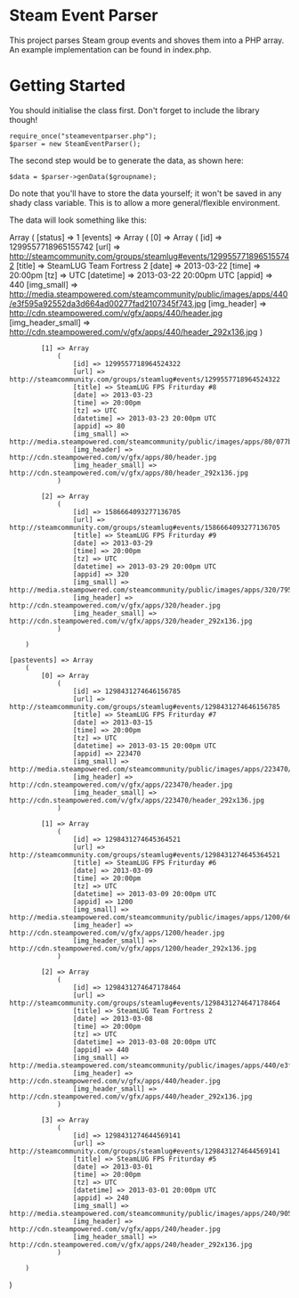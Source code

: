 Steam Event Parser
=====

This project parses Steam group events and shoves them into a PHP
array. An example implementation can be found in index.php.

Getting Started
=====

You should initialise the class first. Don't forget to include the library
though!

    require_once("steameventparser.php");
    $parser = new SteamEventParser();

The second step would be to generate the data, as shown here:

    $data = $parser->genData($groupname);

Do note that you'll have to store the data yourself; it won't be
saved in any shady class variable. This is to allow a more general/flexible
environment.

The data will look something like this:

Array
(
    [status] => 1
    [events] => Array
        (
            [0] => Array
                (
                    [id] => 1299557718965155742
                    [url] => http://steamcommunity.com/groups/steamlug#events/1299557718965155742
                    [title] => SteamLUG Team Fortress 2
                    [date] => 2013-03-22
                    [time] => 20:00pm
                    [tz] => UTC
                    [datetime] => 2013-03-22 20:00pm UTC
                    [appid] => 440
                    [img_small] => http://media.steampowered.com/steamcommunity/public/images/apps/440/e3f595a92552da3d664ad00277fad2107345f743.jpg
                    [img_header] => http://cdn.steampowered.com/v/gfx/apps/440/header.jpg
                    [img_header_small] => http://cdn.steampowered.com/v/gfx/apps/440/header_292x136.jpg
                )

            [1] => Array
                (
                    [id] => 1299557718964524322
                    [url] => http://steamcommunity.com/groups/steamlug#events/1299557718964524322
                    [title] => SteamLUG FPS Friturday #8
                    [date] => 2013-03-23
                    [time] => 20:00pm
                    [tz] => UTC
                    [datetime] => 2013-03-23 20:00pm UTC
                    [appid] => 80
                    [img_small] => http://media.steampowered.com/steamcommunity/public/images/apps/80/077b050ef3e89cd84e2c5a575d78d53b54058236.jpg
                    [img_header] => http://cdn.steampowered.com/v/gfx/apps/80/header.jpg
                    [img_header_small] => http://cdn.steampowered.com/v/gfx/apps/80/header_292x136.jpg
                )

            [2] => Array
                (
                    [id] => 1586664093277136705
                    [url] => http://steamcommunity.com/groups/steamlug#events/1586664093277136705
                    [title] => SteamLUG FPS Friturday #9
                    [date] => 2013-03-29
                    [time] => 20:00pm
                    [tz] => UTC
                    [datetime] => 2013-03-29 20:00pm UTC
                    [appid] => 320
                    [img_small] => http://media.steampowered.com/steamcommunity/public/images/apps/320/795e85364189511f4990861b578084deef086cb1.jpg
                    [img_header] => http://cdn.steampowered.com/v/gfx/apps/320/header.jpg
                    [img_header_small] => http://cdn.steampowered.com/v/gfx/apps/320/header_292x136.jpg
                )

        )

    [pastevents] => Array
        (
            [0] => Array
                (
                    [id] => 1298431274646156785
                    [url] => http://steamcommunity.com/groups/steamlug#events/1298431274646156785
                    [title] => SteamLUG FPS Friturday #7
                    [date] => 2013-03-15
                    [time] => 20:00pm
                    [tz] => UTC
                    [datetime] => 2013-03-15 20:00pm UTC
                    [appid] => 223470
                    [img_small] => http://media.steampowered.com/steamcommunity/public/images/apps/223470/059837f790367b171af255980c09614d71a34efe.jpg
                    [img_header] => http://cdn.steampowered.com/v/gfx/apps/223470/header.jpg
                    [img_header_small] => http://cdn.steampowered.com/v/gfx/apps/223470/header_292x136.jpg
                )

            [1] => Array
                (
                    [id] => 1298431274645364521
                    [url] => http://steamcommunity.com/groups/steamlug#events/1298431274645364521
                    [title] => SteamLUG FPS Friturday #6
                    [date] => 2013-03-09
                    [time] => 20:00pm
                    [tz] => UTC
                    [datetime] => 2013-03-09 20:00pm UTC
                    [appid] => 1200
                    [img_small] => http://media.steampowered.com/steamcommunity/public/images/apps/1200/66519d69efc5b98bdafe61347db4ec8be01dff7b.jpg
                    [img_header] => http://cdn.steampowered.com/v/gfx/apps/1200/header.jpg
                    [img_header_small] => http://cdn.steampowered.com/v/gfx/apps/1200/header_292x136.jpg
                )

            [2] => Array
                (
                    [id] => 1298431274647178464
                    [url] => http://steamcommunity.com/groups/steamlug#events/1298431274647178464
                    [title] => SteamLUG Team Fortress 2
                    [date] => 2013-03-08
                    [time] => 20:00pm
                    [tz] => UTC
                    [datetime] => 2013-03-08 20:00pm UTC
                    [appid] => 440
                    [img_small] => http://media.steampowered.com/steamcommunity/public/images/apps/440/e3f595a92552da3d664ad00277fad2107345f743.jpg
                    [img_header] => http://cdn.steampowered.com/v/gfx/apps/440/header.jpg
                    [img_header_small] => http://cdn.steampowered.com/v/gfx/apps/440/header_292x136.jpg
                )

            [3] => Array
                (
                    [id] => 1298431274644569141
                    [url] => http://steamcommunity.com/groups/steamlug#events/1298431274644569141
                    [title] => SteamLUG FPS Friturday #5
                    [date] => 2013-03-01
                    [time] => 20:00pm
                    [tz] => UTC
                    [datetime] => 2013-03-01 20:00pm UTC
                    [appid] => 240
                    [img_small] => http://media.steampowered.com/steamcommunity/public/images/apps/240/9052fa60c496a1c03383b27687ec50f4bf0f0e10.jpg
                    [img_header] => http://cdn.steampowered.com/v/gfx/apps/240/header.jpg
                    [img_header_small] => http://cdn.steampowered.com/v/gfx/apps/240/header_292x136.jpg
                )

        )

)
